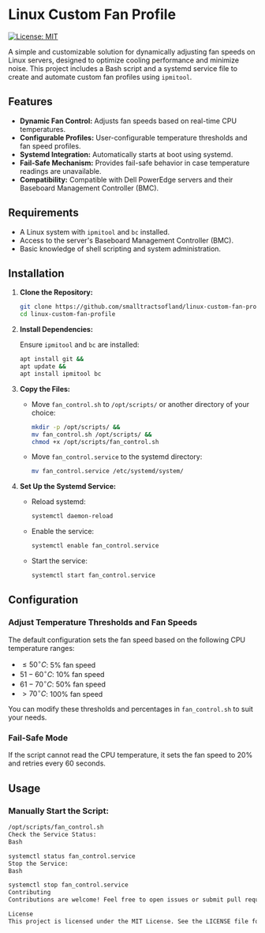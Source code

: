 # Linux Custom Fan Profile

[![License: MIT](https://img.shields.io/badge/License-MIT-yellow.svg)](https://opensource.org/licenses/MIT)

A simple and customizable solution for dynamically adjusting fan speeds on Linux servers, designed to optimize cooling performance and minimize noise. This project includes a Bash script and a systemd service file to create and automate custom fan profiles using `ipmitool`.

## Features

-   **Dynamic Fan Control:** Adjusts fan speeds based on real-time CPU temperatures.
-   **Configurable Profiles:** User-configurable temperature thresholds and fan speed profiles.
-   **Systemd Integration:** Automatically starts at boot using systemd.
-   **Fail-Safe Mechanism:** Provides fail-safe behavior in case temperature readings are unavailable.
-   **Compatibility:** Compatible with Dell PowerEdge servers and their Baseboard Management Controller (BMC).

## Requirements

-   A Linux system with `ipmitool` and `bc` installed.
-   Access to the server's Baseboard Management Controller (BMC).
-   Basic knowledge of shell scripting and system administration.

## Installation

1.  **Clone the Repository:**

    ```bash
    git clone https://github.com/smalltractsofland/linux-custom-fan-profile.git &&
    cd linux-custom-fan-profile
    ```

2.  **Install Dependencies:**

    Ensure `ipmitool` and `bc` are installed:

    ```bash
    apt install git &&
    apt update &&
    apt install ipmitool bc
    ```

3.  **Copy the Files:**

    -   Move `fan_control.sh` to `/opt/scripts/` or another directory of your choice:

        ```bash
        mkdir -p /opt/scripts/ &&
        mv fan_control.sh /opt/scripts/ &&
        chmod +x /opt/scripts/fan_control.sh
        ```

    -   Move `fan_control.service` to the systemd directory:

        ```bash
        mv fan_control.service /etc/systemd/system/
        ```

4.  **Set Up the Systemd Service:**

    -   Reload systemd:

        ```bash
        systemctl daemon-reload
        ```

    -   Enable the service:

        ```bash
        systemctl enable fan_control.service
        ```

    -   Start the service:

        ```bash
        systemctl start fan_control.service
        ```

## Configuration

### Adjust Temperature Thresholds and Fan Speeds

The default configuration sets the fan speed based on the following CPU temperature ranges:

-   $\leq 50^\circ C$: 5% fan speed
-   $51-60^\circ C$: 10% fan speed
-   $61-70^\circ C$: 50% fan speed
-   $> 70^\circ C$: 100% fan speed

You can modify these thresholds and percentages in `fan_control.sh` to suit your needs.

### Fail-Safe Mode

If the script cannot read the CPU temperature, it sets the fan speed to 20% and retries every 60 seconds.

## Usage

### Manually Start the Script:

```bash
/opt/scripts/fan_control.sh
Check the Service Status:
Bash

systemctl status fan_control.service
Stop the Service:
Bash

systemctl stop fan_control.service
Contributing
Contributions are welcome! Feel free to open issues or submit pull requests to improve the script or add new features.

License
This project is licensed under the MIT License. See the LICENSE file for details.
